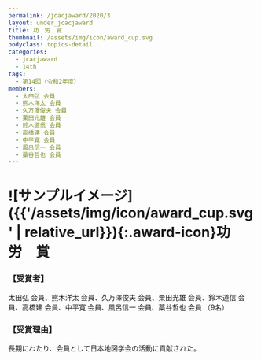 ```yaml
---
permalink: /jcacjaward/2020/3
layout: under_jcacjaward
title: 功　労　賞
thumbnail: /assets/img/icon/award_cup.svg
bodyclass: topics-detail
categories:
  - jcacjaward
  - 14th
tags:
  - 第14回（令和2年度）
members:
  - 太田弘 会員
  - 熊木洋太 会員
  - 久万澤俊夫 会員
  - 栗田光雄 会員
  - 鈴木道信 会員
  - 高橋建 会員
  - 中平寛 会員
  - 風呂信一 会員
  - 藁谷哲也 会員
---
```


# ![サンプルイメージ]({{'/assets/img/icon/award_cup.svg' | relative_url}}){:.award-icon}功　労　賞

### 【受賞者】

太田弘 会員、熊木洋太 会員、久万澤俊夫 会員、栗田光雄 会員、鈴木道信 会員、高橋建 会員、中平寛 会員、風呂信一 会員、藁谷哲也 会員 （9名）

### 【受賞理由】

長期にわたり、会員として日本地図学会の活動に貢献された。
